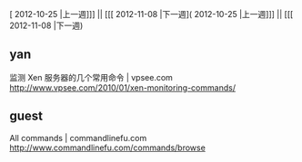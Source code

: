 [ 2012-10-25 |上一週]]] || [[[ 2012-11-08 |下一週]( 2012-10-25 |上一週]]] || [[[ 2012-11-08 |下一週)



## yan

监测 Xen 服务器的几个常用命令 | vpsee.com
<http://www.vpsee.com/2010/01/xen-monitoring-commands/>

## guest
All commands | commandlinefu.com
<http://www.commandlinefu.com/commands/browse>
